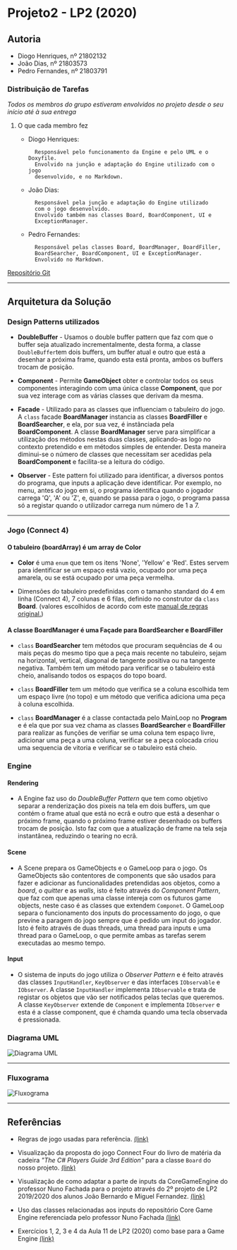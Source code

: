 # Projeto2 - LP2 (2020)

## Autoria

* Diogo Henriques, nº 21802132
* João Dias, nº 21803573
* Pedro Fernandes, nº 21803791

### Distribuição de Tarefas

_Todos os membros do grupo estiveram envolvidos no projeto desde o seu
início até à sua entrega_

1. O que cada membro fez
    * Diogo Henriques:

            Responsável pelo funcionamento da Engine e pelo UML e o Doxyfile.
            Envolvido na junção e adaptação do Engine utilizado com o jogo
            desenvolvido, e no Markdown.

    * João Dias:

            Responsável pela junção e adaptação do Engine utilizado
            com o jogo desenvolvido.
            Envolvido também nas classes Board, BoardComponent, UI e
            ExceptionManager.

    * Pedro Fernandes:

            Responsável pelas classes Board, BoardManager, BoardFiller,
            BoardSearcher, BoardComponent, UI e ExceptionManager.
            Envolvido no Markdown.

[Repositório Git](https://github.com/PTblack/Projeto2_LP2_2020)

---

## Arquitetura da Solução

### Design Patterns utilizados

* **DoubleBuffer** - Usamos o double buffer pattern que faz com que o buffer
  seja atualizado incrementalmente, desta forma, a classe `DoubleBuffer`tem dois
  buffers, um buffer atual e outro que está a desenhar a próxima frame, quando
  esta está pronta, ambos os buffers trocam de posição.

* **Component** - Permite **GameObject** obter e controlar todos os seus
  componentes interagindo com uma única classe **Component**, que por sua vez
  interage com as várias classes que derivam da mesma.

* **Facade** - Utilizado para as classes que influenciam o tabuleiro do jogo. A
  `class` facade **BoardManager** instancia as classes **BoardFiller** e
  **BoardSearcher**, e ela, por sua vez, é instânciada pela **BoardComponent**.
  A classe **BoardManager** serve para simplificar a utilização dos métodos
  nestas duas classes, aplicando-as logo no contexto pretendido e em métodos
  simples de entender. Desta maneira diminui-se o número de classes que
  necessitam ser acedidas pela **BoardComponent** e facilita-se a leitura do
  código.
  
* **Observer** - Este pattern foi utilizado para identificar, a diversos pontos
  do programa, que inputs a aplicação deve identificar. Por exemplo, no menu,
  antes do jogo em si, o programa identifica quando o jogador carrega 'Q', 'A'
  ou 'Z', e, quando se passa para o jogo, o programa passa só a registar quando
  o utilizador carrega num número de 1 a 7.

---

### Jogo (Connect 4)

#### O tabuleiro (boardArray) é um array de Color

* **Color** é uma `enum` que tem os itens 'None', 'Yellow' e 'Red'.
  Estes servem para identificar se um espaço está vazio, ocupado por uma
  peça amarela, ou se está ocupado por uma peça vermelha.

* Dimensões do tabuleiro predefinidas com o tamanho standard do 4 em linha
  (Connect 4), 7 colunas e 6 filas, definido no construtor da `class` **Board**.
  (valores escolhidos de acordo com este
  [manual de regras original.](https://www.fgbradleys.com/rules/Connect%20Four.pdf))

#### A classe BoardManager é uma Façade para BoardSearcher e BoardFiller

* `class` **BoardSearcher** tem métodos que procuram sequências de 4 ou mais
  peças do mesmo tipo que a peça mais recente no tabuleiro, sejam na horizontal,
  vertical, diagonal de tangente positiva ou na tangente negativa. Também tem um
  método para verificar se o tabuleiro está cheio, analisando todos os espaços
  do topo board.

* `class` **BoardFiller** tem um método que verifica se a coluna escolhida tem
  um espaço livre (no topo) e um método que verifica adiciona uma peça à coluna
  escolhida.

* `class` **BoardManager** é a classe contactada pelo MainLoop no **Program** e
  é ela que por sua vez chama as classes **BoardSearcher** e **BoardFiller**
  para realizar as funções de verifiar se uma coluna tem espaço livre, adicionar
  uma peça a uma coluna, verificar se a peça colocada criou uma sequencia de
  vitoria e verificar se o tabuleiro está cheio.

### Engine

#### Rendering

* A Engine faz uso do _DoubleBuffer Pattern_ que tem como objetivo separar a
  renderização dos pixeis na tela em dois buffers, um que contém o frame atual
  que está no ecrã e outro que está a desenhar o próximo frame, quando o próximo
  frame estiver desenhado os buffers trocam de posição. Isto faz com que a
  atualização de frame na tela seja instantânea, reduzindo o tearing no ecrã.

#### Scene

* A Scene prepara os GameObjects e o GameLoop para o jogo. Os GameObjects são
  contentores de components que são usados para fazer e adicionar as
  funcionalidades pretendidas aos objetos, como a _board_, o _quitter_ e as
  _walls_, isto é feito através do _Component Pattern_, que faz com que apenas
  uma classe intereja com os futuros game objects, neste caso é as classes que
  extendem `Componet`. O GameLoop separa o funcionamento dos inputs do
  processamento do jogo, o que previne a paragem do jogo sempre que é pedido um
  input do jogador. Isto é feito através de duas threads, uma thread para inputs
  e uma thread para o GameLoop, o que permite ambas as tarefas serem executadas
  ao mesmo tempo.

#### Input

* O sistema de inputs do jogo utiliza o _Observer Pattern_ e é feito através das
  classes `InputHandler`, `KeyObserver` e das interfaces `IObservable` e
  `IObserver`. A classe `InputHandler` implementa `IObservable` e trata de
  registar os objetos que vão ser notificados pelas teclas que queremos. A
  classe `KeyObserver` extende de `Component` e implementa `IObserver` e esta é
  a classe component, que é chamda quando uma tecla observada é pressionada.

### Diagrama UML

![Diagrama UML](/images/UML.png)

---

### Fluxograma

![Fluxograma](/images/flowchart.png)

---

## Referências

* Regras de jogo usadas para referência.
  [(link)](https://www.fgbradleys.com/rules/Connect%20Four.pdf)

* Visualização da proposta do jogo Connect Four do livro de matéria da cadeira
  _"The C# Players Guide 3rd Edition"_ para a classe `Board` do nosso projeto.
  [(link)](https://starboundsoftware.com/books/c-sharp/try-it-out/connect-four)

* Visualização de como adaptar a parte de inputs da CoreGameEngine do professor
  Nuno Fachada para o projeto através do 2º projeto de LP2 2019/2020 dos alunos
  João Bernardo e Miguel Fernandez.
  [(link)](https://github.com/JBernardoRebelo/Projeto2_LPII_Fernandez_Rebelo)

* Uso das classes relacionadas aos inputs do repositório Core Game Engine
  referenciada pelo professor Nuno Fachada
  [(link)](https://github.com/fakenmc/CoreGameEngine)

* Exercícios 1, 2, 3 e 4 da Aula 11 de LP2 (2020) como base para a Game Engine
  [(link)](https://github.com/VideojogosLusofona/lp2_2020_aulas/tree/main/Aula11)
